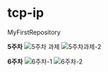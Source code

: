 # tcp-ip

MyFirstRepository

**5주차**
![5주차 과제](https://user-images.githubusercontent.com/53885957/161108309-be8eec93-3852-48f1-a12a-9029896cf261.PNG)
![5주차과제-2](https://user-images.githubusercontent.com/53885957/161108318-b04d4284-eadf-41f0-bb6a-58edb5cbc44b.PNG)

**6주차**
![6주차-1](https://user-images.githubusercontent.com/53885957/162105406-18961ac7-55af-46f7-bf70-fc942cb3d053.PNG)
![6주차-2](https://user-images.githubusercontent.com/53885957/162105414-17687261-b693-4282-8963-07e3429652fb.PNG)


